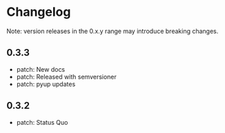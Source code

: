 # Changelog
Note: version releases in the 0.x.y range may introduce breaking changes.

## 0.3.3

- patch: New docs
- patch: Released with semversioner
- patch: pyup updates

## 0.3.2

- patch: Status Quo

